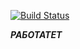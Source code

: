 [![Build Status](https://travis-ci.org/01MAN/KVADRAT.svg?branch=master)](https://travis-ci.org/01MAN/KVADRAT)

***РАБОТАТЕТ***


